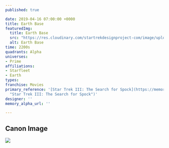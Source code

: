 ```yaml
---
published: true

date: 2019-04-16 07:00:00 +0000
title: Earth Base
featuredImg:
  title: Earth Base
  src: "https://res.cloudinary.com/startrekdesignproject-com/image/upload/v1555445110/EarthBase.png"
  alt: Earth Base
time: 2200s
quadrants: Alpha
universes:
- Prime
affiliations:
- Starfleet
- Earth
types:
franchise: Movies
primary_reference: '[Star Trek III: The Search for Spock](https://memory-alpha.fandom.com/wiki/Star_Trek_III:_The_Search_for_Spock
  "Star Trek III: The Search for Spock")'
designer: ''
memory_alpha_url: ''

---
```

## Canon Image

![](https://res.cloudinary.com/startrekdesignproject-com/image/upload/v1555445110/EarthBase1.jpg)